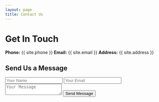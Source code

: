 ```yaml
---
layout: page
title: Contact Us
---
```


# Get In Touch

**Phone:** {{ site.phone }}
**Email:** {{ site.email }}
**Address:** {{ site.address }}

## Send Us a Message

<form action="https://formspree.io/f/YOUR_FORM_ID" method="POST">
  <input type="text" name="name" placeholder="Your Name" required>
  <input type="email" name="email" placeholder="Your Email" required>
  <textarea name="message" placeholder="Your Message" required></textarea>
  <button type="submit">Send Message</button>
</form>